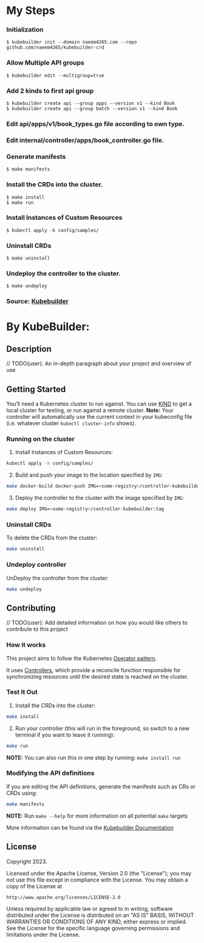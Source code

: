 # My Steps
### Initialization
    $ kubebuilder init --domain naeem4265.com --repo github.com/naeem4265/kubebuilder-crd
### Allow Multiple API groups
    $ kubebuilder edit --multigroup=true
### Add 2 kinds to first api group
    $ kubebuilder create api --group apps --version v1 --kind Book
    $ kubebuilder create api --group batch --version v1 --kind Book
### Edit api/apps/v1/book_types.go file according to own type.
### Edit internal/controller/apps/book_controller.go file.
### Generate manifests
    $ make manifests
### Install the CRDs into the cluster.
    $ make install
    $ make run
### Install Instances of Custom Resources
    $ kubectl apply -k config/samples/
### Uninstall CRDs
    $ make uninstall
### Undeploy the controller to the cluster.
    $ make undeploy
### Source: [Kubebuilder](https://book.kubebuilder.io/quick-start)






# By KubeBuilder:
## Description
// TODO(user): An in-depth paragraph about your project and overview of use

## Getting Started
You’ll need a Kubernetes cluster to run against. You can use [KIND](https://sigs.k8s.io/kind) to get a local cluster for testing, or run against a remote cluster.
**Note:** Your controller will automatically use the current context in your kubeconfig file (i.e. whatever cluster `kubectl cluster-info` shows).

### Running on the cluster
1. Install Instances of Custom Resources:

```sh
kubectl apply -k config/samples/
```

2. Build and push your image to the location specified by `IMG`:

```sh
make docker-build docker-push IMG=<some-registry>/controller-kubebuilder:tag
```

3. Deploy the controller to the cluster with the image specified by `IMG`:

```sh
make deploy IMG=<some-registry>/controller-kubebuilder:tag
```

### Uninstall CRDs
To delete the CRDs from the cluster:

```sh
make uninstall
```

### Undeploy controller
UnDeploy the controller from the cluster:

```sh
make undeploy
```

## Contributing
// TODO(user): Add detailed information on how you would like others to contribute to this project

### How it works
This project aims to follow the Kubernetes [Operator pattern](https://kubernetes.io/docs/concepts/extend-kubernetes/operator/).

It uses [Controllers](https://kubernetes.io/docs/concepts/architecture/controller/),
which provide a reconcile function responsible for synchronizing resources until the desired state is reached on the cluster.

### Test It Out
1. Install the CRDs into the cluster:

```sh
make install
```

2. Run your controller (this will run in the foreground, so switch to a new terminal if you want to leave it running):

```sh
make run
```

**NOTE:** You can also run this in one step by running: `make install run`

### Modifying the API definitions
If you are editing the API definitions, generate the manifests such as CRs or CRDs using:

```sh
make manifests
```

**NOTE:** Run `make --help` for more information on all potential `make` targets

More information can be found via the [Kubebuilder Documentation](https://book.kubebuilder.io/introduction.html)

## License

Copyright 2023.

Licensed under the Apache License, Version 2.0 (the "License");
you may not use this file except in compliance with the License.
You may obtain a copy of the License at

    http://www.apache.org/licenses/LICENSE-2.0

Unless required by applicable law or agreed to in writing, software
distributed under the License is distributed on an "AS IS" BASIS,
WITHOUT WARRANTIES OR CONDITIONS OF ANY KIND, either express or implied.
See the License for the specific language governing permissions and limitations under the License.
